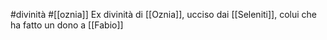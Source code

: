 #divinità #[[oznia]] 
Ex divinità di [[Oznia]], ucciso dai [[Seleniti]], colui che ha fatto un dono a [[Fabio]]